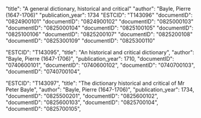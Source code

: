 "title": "A general dictionary, historical and critical"
"author": "Bayle, Pierre (1647-1706)"
"publication_year": 1734
"ESTCID": "T143096"
"documentID": "0824900101"
"documentID": "0824900102"
"documentID": "0825000103"
"documentID": "0825000104"
"documentID": "0825100105"
"documentID": "0825100106"
"documentID": "0825200107"
"documentID": "0825200108"
"documentID": "0825300109"
"documentID": "0825300110"


"ESTCID": "T143095",
"title": "An historical and critical dictionary",
"author": "Bayle, Pierre (1647-1706)",
"publication_year": 1710,
"documentID": "0740600101",
"documentID": "0740600102",
"documentID": "0740700103",
"documentID": "0740700104",


"ESTCID": "T143097",
"title": "The dictionary historical and critical of Mr Peter Bayle",
"author": "Bayle, Pierre (1647-1706)",
"publication_year": 1734,
"documentID": "0825500201",
"documentID": "0825600102",
"documentID": "0825600103",
"documentID": "0825700104",
"documentID": "0825700105",
